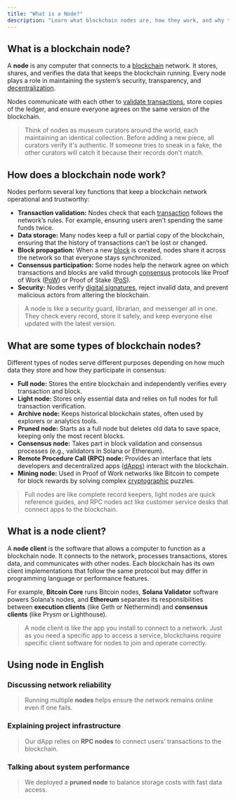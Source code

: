 ```yaml
---
title: "What is a Node?"
description: "Learn what blockchain nodes are, how they work, and why they are essential to blockchain networks."
---
```


## What is a blockchain node?

A **node** is any computer that connects to a [blockchain](https://fluentdev.vercel.app/glossary/blockchain) network. It stores, shares, and verifies the data that keeps the blockchain running. Every node plays a role in maintaining the system’s security, transparency, and [decentralization](https://fluentdev.vercel.app/glossary/decentralization).

Nodes communicate with each other to [validate transactions](https://fluentdev.vercel.app/glossary/validators), store copies of the ledger, and ensure everyone agrees on the same version of the blockchain. 

> Think of nodes as museum curators around the world, each maintaining an identical collection. Before adding a new piece, all curators verify it's authentic. If someone tries to sneak in a fake, the other curators will catch it because their records don't match.

## How does a blockchain node work?

Nodes perform several key functions that keep a blockchain network operational and trustworthy:

- **Transaction validation:** Nodes check that each [transaction](https://fluentdev.vercel.app/glossary/transaction) follows the network’s rules. For example, ensuring users aren’t spending the same funds twice.  
- **Data storage:** Many nodes keep a full or partial copy of the blockchain, ensuring that the history of transactions can’t be lost or changed.  
- **Block propagation:** When a new [block](https://fluentdev.vercel.app/glossary/blocks) is created, nodes share it across the network so that everyone stays synchronized.  
- **Consensus participation:** Some nodes help the network agree on which transactions and blocks are valid through [consensus](https://fluentdev.vercel.app/glossary/consensus) protocols like Proof of Work ([PoW](https://fluentdev.vercel.app/glossary/proof-of-work)) or Proof of Stake ([PoS](https://fluentdev.vercel.app/glossary/proof-of-stake)).  
- **Security:** Nodes verify [digital signatures](https://fluentdev.vercel.app/glossary/signature), reject invalid data, and prevent malicious actors from altering the blockchain.

> A node is like a security guard, librarian, and messenger all in one. They check every record, store it safely, and keep everyone else updated with the latest version.

## What are some types of blockchain nodes?

Different types of nodes serve different purposes depending on how much data they store and how they participate in consensus:

- **Full node:** Stores the entire blockchain and independently verifies every transaction and block.  
- **Light node:** Stores only essential data and relies on full nodes for full transaction verification.  
- **Archive node:** Keeps historical blockchain states, often used by explorers or analytics tools.  
- **Pruned node:** Starts as a full node but deletes old data to save space, keeping only the most recent blocks.  
- **Consensus node:** Takes part in block validation and consensus processes (e.g., validators in Solana or Ethereum).  
- **Remote Procedure Call (RPC) node:** Provides an interface that lets developers and decentralized apps ([dApps](https://fluentdev.vercel.app/glossary/dapp)) interact with the blockchain.  
- **Mining node:** Used in Proof of Work networks like Bitcoin to compete for block rewards by solving complex [cryptographic](https://fluentdev.vercel.app/glossary/cryptography) puzzles.

> Full nodes are like complete record keepers, light nodes are quick reference guides, and RPC nodes act like customer service desks that connect apps to the blockchain.

## What is a node client?

A **node client** is the software that allows a computer to function as a blockchain node. It connects to the network, processes transactions, stores data, and communicates with other nodes. Each blockchain has its own client implementations that follow the same protocol but may differ in programming language or performance features.

For example, **Bitcoin Core** runs Bitcoin nodes, **Solana Validator** software powers Solana’s nodes, and **Ethereum** separates its responsibilities between **execution clients** (like Geth or Nethermind) and **consensus clients** (like Prysm or Lighthouse).

> A node client is like the app you install to connect to a network. Just as you need a specific app to access a service, blockchains require specific client software for nodes to join and operate correctly.

## Using node in English

### Discussing network reliability
> Running multiple **nodes** helps ensure the network remains online even if one fails.

### Explaining project infrastructure  
> Our dApp relies on **RPC nodes** to connect users’ transactions to the blockchain.

### Talking about system performance  
> We deployed a **pruned node** to balance storage costs with fast data access.




 